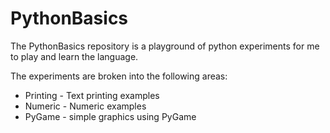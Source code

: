 # PythonBasics
The PythonBasics repository is a playground of python experiments for me to play and learn the language.

The experiments are broken into the following areas:
- Printing - Text printing examples
- Numeric - Numeric examples
- PyGame - simple graphics using PyGame
